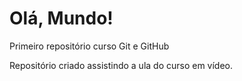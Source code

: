 # Olá, Mundo!
 Primeiro repositório curso Git e GitHub

 Repositório criado assistindo a ula do curso em vídeo.
